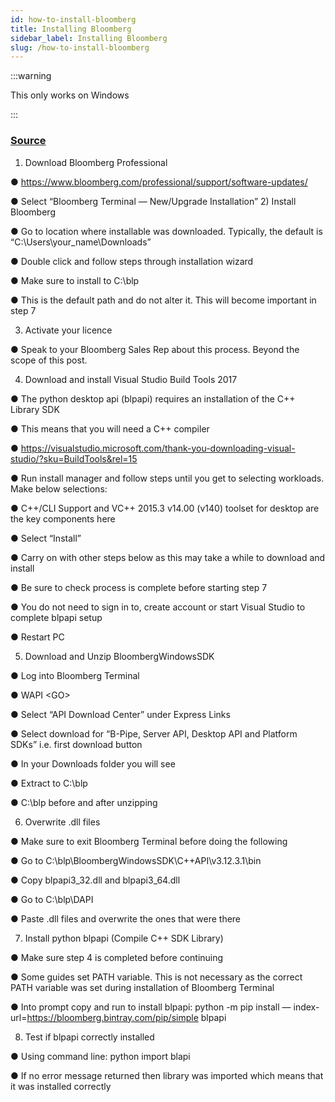 ```yaml
---
id: how-to-install-bloomberg
title: Installing Bloomberg
sidebar_label: Installing Bloomberg
slug: /how-to-install-bloomberg
---
```

:::warning

This only works on Windows

:::

### [Source](https://medium.com/@johann_78792/getting-started-with-bloombergs-python-desktop-api-5fd083b4193a)
1) Download Bloomberg Professional

● https://www.bloomberg.com/professional/support/software-updates/

● Select “Bloomberg Terminal — New/Upgrade Installation”
2) Install Bloomberg

● Go to location where installable was downloaded. Typically, the default is “C:\Users\your_name\Downloads”

● Double click and follow steps through installation wizard

● Make sure to install to C:\blp

● This is the default path and do not alter it. This will become important in step 7

3) Activate your licence

● Speak to your Bloomberg Sales Rep about this process. Beyond the scope of this post.

4) Download and install Visual Studio Build Tools 2017

● The python desktop api (blpapi) requires an installation of the C++ Library SDK

● This means that you will need a C++ compiler

● https://visualstudio.microsoft.com/thank-you-downloading-visual-studio/?sku=BuildTools&rel=15

● Run install manager and follow steps until you get to selecting workloads. Make below selections:

● C++/CLI Support and VC++ 2015.3 v14.00 (v140) toolset for desktop are the key components here

● Select “Install”

● Carry on with other steps below as this may take a while to download and install

● Be sure to check process is complete before starting step 7

● You do not need to sign in to, create account or start Visual Studio to complete blpapi setup

● Restart PC

5) Download and Unzip BloombergWindowsSDK

● Log into Bloomberg Terminal

● WAPI \<GO\>

● Select “API Download Center” under Express Links

● Select download for “B-Pipe, Server API, Desktop API and Platform SDKs” i.e. first download button

● In your Downloads folder you will see

● Extract to C:\blp

● C:\blp before and after unzipping

6) Overwrite .dll files

● Make sure to exit Bloomberg Terminal before doing the following

● Go to C:\blp\BloombergWindowsSDK\C++API\v3.12.3.1\bin

● Copy blpapi3_32.dll and blpapi3_64.dll

● Go to C:\blp\DAPI

● Paste .dll files and overwrite the ones that were there

7) Install python blpapi (Compile C++ SDK Library)

● Make sure step 4 is completed before continuing

● Some guides set PATH variable. This is not necessary as the correct PATH variable was set during installation of Bloomberg Terminal

● Into prompt copy and run to install blpapi: python -m pip install — index-url=https://bloomberg.bintray.com/pip/simple blpapi

8) Test if blpapi correctly installed

● Using command line: python import blapi

● If no error message returned then library was imported which means that it was installed correctly